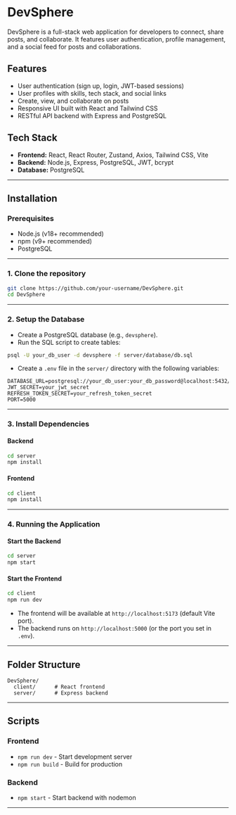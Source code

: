 # DevSphere

DevSphere is a full-stack web application for developers to connect, share posts, and collaborate. It features user authentication, profile management, and a social feed for posts and collaborations.

## Features

- User authentication (sign up, login, JWT-based sessions)
- User profiles with skills, tech stack, and social links
- Create, view, and collaborate on posts
- Responsive UI built with React and Tailwind CSS
- RESTful API backend with Express and PostgreSQL

## Tech Stack

- **Frontend:** React, React Router, Zustand, Axios, Tailwind CSS, Vite
- **Backend:** Node.js, Express, PostgreSQL, JWT, bcrypt
- **Database:** PostgreSQL

---

## Installation

### Prerequisites

- Node.js (v18+ recommended)
- npm (v9+ recommended)
- PostgreSQL

---

### 1. Clone the repository

```bash
git clone https://github.com/your-username/DevSphere.git
cd DevSphere
```

---

### 2. Setup the Database

- Create a PostgreSQL database (e.g., `devsphere`).
- Run the SQL script to create tables:

```bash
psql -U your_db_user -d devsphere -f server/database/db.sql
```

- Create a `.env` file in the `server/` directory with the following variables:

```
DATABASE_URL=postgresql://your_db_user:your_db_password@localhost:5432/devsphere
JWT_SECRET=your_jwt_secret
REFRESH_TOKEN_SECRET=your_refresh_token_secret
PORT=5000
```

---

### 3. Install Dependencies

#### Backend

```bash
cd server
npm install
```

#### Frontend

```bash
cd client
npm install
```

---

### 4. Running the Application

#### Start the Backend

```bash
cd server
npm start
```

#### Start the Frontend

```bash
cd client
npm run dev
```

- The frontend will be available at `http://localhost:5173` (default Vite port).
- The backend runs on `http://localhost:5000` (or the port you set in `.env`).

---

## Folder Structure

```
DevSphere/
  client/      # React frontend
  server/      # Express backend
```

---

## Scripts

### Frontend

- `npm run dev` - Start development server
- `npm run build` - Build for production

### Backend

- `npm start` - Start backend with nodemon

---
